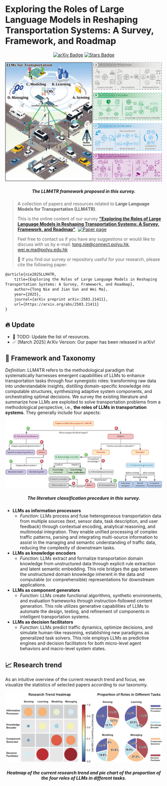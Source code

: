 # Exploring the Roles of Large Language Models in Reshaping Transportation Systems: A Survey, Framework, and Roadmap

<div align="center">
<a href="https://arxiv.org/abs/2503.21411"><img src="https://img.shields.io/badge/arXiv-2503.21411-b31b1b.svg" alt="arXiv Badge"/></a>
<a href="https://github.com/tongnie/awesome-llm4tr/stargazers"><img src="https://img.shields.io/github/stars/tongnie/awesome-llm4tr" alt="Stars Badge"/></a>
</div>

<p align="center">
<img src="Assets/Fig1.png" width="580"/>
</p>
<h5 align=center>The LLM4TR framework proposed in this survey.</h5>


> A collection of papers and resources related to **Large Language Models for Transportation (LLM4TR)**. 
>
> This is the online content of our survey [**"Exploring the Roles of Large Language Models in Reshaping Transportation Systems: A Survey, Framework, and Roadmap"**]([https://arxiv.org/abs/2503.21411](https://arxiv.org/abs/2503.21411)). [![Paper page](https://huggingface.co/datasets/huggingface/badges/raw/main/paper-page-sm-dark.svg)](https://arxiv.org/abs/2503.21411)
>
> Feel free to contact us if you have any suggestions or would like to discuss with us by e-mail: tong.nie@connect.polyu.hk, wei.w.ma@polyu.edu.hk
>
>
> 🤝 If you find our survey or repository useful for your research, please cite the following paper:

```
@article{nie2025LLM4TR,
    title={Exploring the Roles of Large Language Models in Reshaping Transportation Systems: A Survey, Framework, and Roadmap},
    author={Tong Nie and Jian Sun and Wei Ma},
    year={2025},
    journal={arXiv preprint arXiv:2503.21411},
    url={https://arxiv.org/abs/2503.21411}
}
```

## :fire: Update
- 📝 TODO: Update the list of resources.
- ✅ [March 2025] ArXiv Version: Our paper has been released in arXiv!


## :page_with_curl: Framework and Taxonomy
*Definition*: LLM4TR refers to the methodological paradigm that systematically harnesses emergent capabilities of LLMs to enhance transportation tasks through four synergistic roles: transforming raw data into understandable insights, distilling domain-specific knowledge into computable structures, synthesizing adaptive system components, and orchestrating optimal decisions. We survey the existing literature and summarize how LLMs are exploited to solve transportation problems from a methodological perspective, i.e., **the roles of LLMs in transportation systems**. They generally include four aspects:

<p align="center">
<img src="Assets/Fig2.png" width="680"/>
</p>
<h5 align=center>The literature classification procedure in this survey.</h5>

- **LLMs as information processors**
    - *Function*: LLMs process and fuse heterogeneous transportation data from multiple sources (text, sensor data, task description, and user feedback) through contextual     encoding, analytical reasoning, and multimodal integration. They enable unified processing of complex traffic patterns, parsing and integrating multi-source information to assist in the managing and semantic understanding of traffic data, reducing the complexity of downstream tasks.
- **LLMs as knowledge encoders**
    - *Function*: LLMs extract and formalize transportation domain knowledge from unstructured data through explicit rule extraction and latent semantic embedding. This role bridges the gap between the unstructured domain knowledge inherent in the data and computable (or comprehensible) representations for downstream applications.
- **LLMs as component generators**
    - *Function*: LLMs create functional algorithms, synthetic environments, and evaluation frameworks through instruction-followed content generation. This role utilizes generative capabilities of LLMs to automate the design, testing, and refinement of components in intelligent transportation systems.
- **LLMs as decision facilitators**
    - *Function*: LLMs predict traffic dynamics, optimize decisions, and simulate human-like reasoning, establishing new paradigms as generalized task solvers. This role employs LLMs as predictive engines and decision facilitators for both micro-level agent behaviors and macro-level system states.

## 📈 Research trend
As an intuitive overview of the current research trend and focus, we visualize the statistics of selected papers according to our taxonomy.

<p align="center">
<img src="Assets/Fig3.png" width="680"/>
</p>
<h5 align=center>Heatmap of the current research trend and pie chart of the proportion of the four roles of LLMs in different tasks.</h5>
